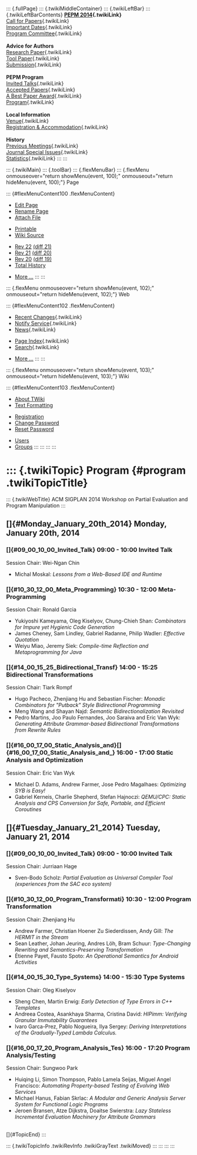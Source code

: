 ::: {.fullPage}
::: {.twikiMiddleContainer}
::: {.twikiLeftBar}
::: {.twikiLeftBarContents}
**[PEPM 2014](WebHome){.twikiLink}**\
[Call for Papers](CallForPapers){.twikiLink}\
[Important Dates](ImportantDates){.twikiLink}\
[Program Committee](ProgramCommittee){.twikiLink}\
\
**Advice for Authors**\
[Research Paper](ResearchPaperAdvice){.twikiLink}\
[Tool Paper](ToolPaperAdvice){.twikiLink}\
[Submission](PaperSubmission){.twikiLink}\
\
**PEPM Program**\
[Invited Talks](InvitedTalks){.twikiLink}\
[Accepted Papers](AcceptedPapers){.twikiLink}\
[A Best Paper Award](ABestPaperAward){.twikiLink}\
[Program](Program){.twikiLink}\
\
**Local Information**\
[Venue](WorkshopVenue){.twikiLink}\
[Registration & Accommodation](RegistrationAndAccomodation){.twikiLink}\
\
**History**\
[Previous Meetings](PreviousMeetings){.twikiLink}\
[Journal Special Issues](SpecialIssues){.twikiLink}\
[Statistics](HistoricalStatistics){.twikiLink}
:::
:::

::: {.twikiMain}
::: {.toolBar}
::: {.flexMenuBar}
::: {.flexMenu onmouseover="return showMenu(event, 100);" onmouseout="return hideMenu(event, 100);"}
Page

::: {#flexMenuContent100 .flexMenuContent}
-   [Edit
    Page](http://www.program-transformation.org/edit/PEPM14/Program?t=1536827687)
-   [Rename
    Page](http://www.program-transformation.org/rename/PEPM14/Program)
-   [Attach
    File](http://www.program-transformation.org/attach/PEPM14/Program)

<!-- -->

-   [Printable](http://www.program-transformation.org/view/PEPM14/Program?skin=print.pattern)
-   [Wiki
    Source](http://www.program-transformation.org/view/PEPM14/Program?skin=text&raw=on&contenttype=text/plain)

<!-- -->

-   [Rev
    22](http://www.program-transformation.org/view/PEPM14/Program?rev=1.22)
    [(diff 21)](http://www.program-transformation.org/rdiff/PEPM14/Program?rev1=1.22&rev2=1.21)
-   [Rev
    21](http://www.program-transformation.org/view/PEPM14/Program?rev=1.21)
    [(diff 20)](http://www.program-transformation.org/rdiff/PEPM14/Program?rev1=1.21&rev2=1.20)
-   [Rev
    20](http://www.program-transformation.org/view/PEPM14/Program?rev=1.20)
    [(diff 19)](http://www.program-transformation.org/rdiff/PEPM14/Program?rev1=1.20&rev2=1.19)
-   [Total
    History](http://www.program-transformation.org/rdiff/PEPM14/Program)

<!-- -->

-   [More
    \...](http://www.program-transformation.org/oops/PEPM14/Program?template=oopsmore&param1=1.22&param2=1.22)
:::
:::

::: {.flexMenu onmouseover="return showMenu(event, 102);" onmouseout="return hideMenu(event, 102);"}
Web

::: {#flexMenuContent102 .flexMenuContent}
-   [Recent Changes](WebChanges){.twikiLink}
-   [Notify Service](WebNotify){.twikiLink}
-   [News](WebNews){.twikiLink}

<!-- -->

-   [Page Index](WebIndex){.twikiLink}
-   [Search](WebSearch){.twikiLink}

<!-- -->

-   [More
    \...](http://www.program-transformation.org/oops/PEPM14/Program?template=oopsmore&param1=1.22&param2=1.22)
:::
:::

::: {.flexMenu onmouseover="return showMenu(event, 103);" onmouseout="return hideMenu(event, 103);"}
Wiki

::: {#flexMenuContent103 .flexMenuContent}
-   [About
    TWiki](http://www.program-transformation.org/view/TWiki/WebHome)
-   [Text
    Formatting](http://www.program-transformation.org/view/TWiki/TextFormattingRules)

<!-- -->

-   [Registration](http://www.program-transformation.org/view/TWiki/TWikiRegistration)
-   [Change
    Password](http://www.program-transformation.org/view/TWiki/ChangePassword)
-   [Reset
    Password](http://www.program-transformation.org/view/TWiki/ResetPassword)

<!-- -->

-   [Users](http://www.program-transformation.org/view/Main/TWikiUsers)
-   [Groups](http://www.program-transformation.org/view/Main/TWikiGroups)
:::
:::
:::
:::

::: {.twikiTopic}
Program {#program .twikiTopicTitle}
=======

::: {.twikiWebTitle}
ACM SIGPLAN 2014 Workshop on Partial Evaluation and Program Manipulation
:::

[]{#Monday_January_20th_2014} Monday, January 20th, 2014
--------------------------------------------------------

### []{#09_00_10_00_Invited_Talk} 09:00 - 10:00 Invited Talk

Session Chair: Wei-Ngan Chin

-   Michal Moskal: *Lessons from a Web-Based IDE and Runtime*

### []{#10_30_12_00_Meta_Programming} 10:30 - 12:00 Meta-Programming

Session Chair: Ronald Garcia

-   Yukiyoshi Kameyama, Oleg Kiselyov, Chung-Chieh Shan: *Combinators
    for Impure yet Hygienic Code Generation*
-   James Cheney, Sam Lindley, Gabriel Radanne, Philip Wadler:
    *Effective Quotation*
-   Weiyu Miao, Jeremy Siek: *Compile-time Reflection and
    Metaprogramming for Java*

### []{#14_00_15_25_Bidirectional_Transf} 14:00 - 15:25 Bidirectional Transformations

Session Chair: Tiark Rompf

-   Hugo Pacheco, Zhenjiang Hu and Sebastian Fischer: *Monadic
    Combinators for \"Putback\" Style Bidirectional Programming*
-   Meng Wang and Shayan Najd: *Semantic Bidirectionalization Revisited*
-   Pedro Martins, Joo Paulo Fernandes, Joo Saraiva and Eric Van Wyk:
    *Generating Attribute Grammar-based Bidirectional Transformations
    from Rewrite Rules*

### []{#16_00_17_00_Static_Analysis_and}[]{#16_00_17_00_Static_Analysis_and_} 16:00 - 17:00 Static Analysis and Optimization

Session Chair: Eric Van Wyk

-   Michael D. Adams, Andrew Farmer, Jose Pedro Magalhaes: *Optimizing
    SYB is Easy!*
-   Gabriel Kerneis, Charlie Shepherd, Stefan Hajnoczi: *QEMU/CPC:
    Static Analysis and CPS Conversion for Safe, Portable, and Efficient
    Coroutines*

[]{#Tuesday_January_21_2014} Tuesday, January 21, 2014
------------------------------------------------------

### []{#09_00_10_00_Invited_Talk} 09:00 - 10:00 Invited Talk

Session Chair: Jurriaan Hage

-   Sven-Bodo Scholz: *Partial Evaluation as Universal Compiler Tool
    (experiences from the SAC eco system)*

### []{#10_30_12_00_Program_Transformati} 10:30 - 12:00 Program Transformation

Session Chair: Zhenjiang Hu

-   Andrew Farmer, Christian Hoener Zu Siederdissen, Andy Gill: *The
    HERMIT in the Stream*
-   Sean Leather, Johan Jeuring, Andres Löh, Bram Schuur: *Type-Changing
    Rewriting and Semantics-Preserving Transformation*
-   Étienne Payet, Fausto Spoto: *An Operational Semantics for Android
    Activities*

### []{#14_00_15_30_Type_Systems} 14:00 - 15:30 Type Systems

Session Chair: Oleg Kiselyov

-   Sheng Chen, Martin Erwig: *Early Detection of Type Errors in C++
    Templates*
-   Andreea Costea, Asankhaya Sharma, Cristina David: *HIPimm: Verifying
    Granular Immutability Guarantees*
-   lvaro Garca-Prez, Pablo Nogueira, Ilya Sergey: *Deriving
    Interpretations of the Gradually-Typed Lambda Calculus.*

### []{#16_00_17_20_Program_Analysis_Tes} 16:00 - 17:20 Program Analysis/Testing

Session Chair: Sungwoo Park

-   Huiqing Li, Simon Thompson, Pablo Lamela Seijas, Miguel Angel
    Francisco: *Automating Property-based Testing of Evolving Web
    Services*
-   Michael Hanus, Fabian Skrlac: *A Modular and Generic Analysis Server
    System for Functional Logic Programs*
-   Jeroen Bransen, Atze Dijkstra, Doaitse Swierstra: *Lazy Stateless
    Incremental Evaluation Machinery for Attribute Grammars*

\
[]{#TopicEnd}
:::

::: {.twikiTopicInfo .twikiRevInfo .twikiGrayText .twikiMoved}
:::
:::
:::
:::
